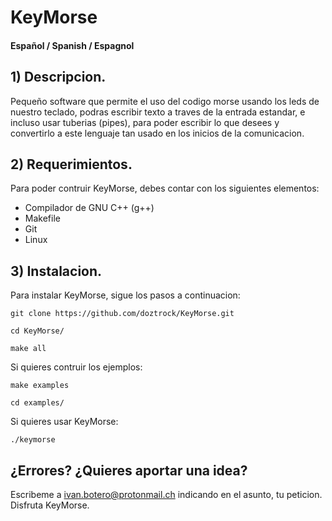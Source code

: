 # KeyMorse

#### Español / Spanish / Espagnol

## 1) Descripcion.

Pequeño software que permite el uso del codigo morse usando los leds de nuestro teclado, podras escribir texto a traves de la entrada estandar, e incluso usar tuberias (pipes), para poder escribir lo que desees y convertirlo a este lenguaje tan usado en los inicios de la comunicacion.

## 2) Requerimientos.

Para poder contruir KeyMorse, debes contar con los siguientes elementos:

- Compilador de GNU C++ (g++)
- Makefile
- Git
- Linux

## 3) Instalacion.

Para instalar KeyMorse, sigue los pasos a continuacion:

`git clone https://github.com/doztrock/KeyMorse.git`

`cd KeyMorse/`

`make all`

Si quieres contruir los ejemplos:

`make examples`

`cd examples/`

Si quieres usar KeyMorse:

`./keymorse`



## ¿Errores? ¿Quieres aportar una idea?

Escribeme a <ivan.botero@protonmail.ch> indicando en el asunto, tu peticion.
Disfruta KeyMorse.